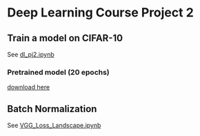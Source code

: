 # Deep Learning Course Project 2

## Train a model on CIFAR-10
See [dl_pj2.ipynb](https://github.com/Chameee/dl-pj2/blob/master/dl_pj2.ipynb)
### Pretrained model (20 epochs)
[download here](https://drive.google.com/file/d/1Ngjj_AsfPExXQQ733RnQEWabQ6eEStlw/view?usp=sharing)


## Batch Normalization
See [VGG_Loss_Landscape.ipynb](https://github.com/Chameee/dl-pj2/blob/master/VGG_Loss_Landscape.ipynb)


